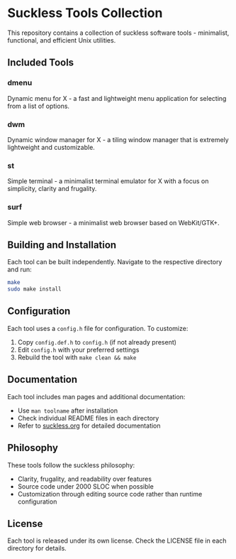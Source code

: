 # Suckless Tools Collection

This repository contains a collection of suckless software tools - minimalist, functional, and efficient Unix utilities.

## Included Tools

### dmenu
Dynamic menu for X - a fast and lightweight menu application for selecting from a list of options.

### dwm
Dynamic window manager for X - a tiling window manager that is extremely lightweight and customizable.

### st
Simple terminal - a minimalist terminal emulator for X with a focus on simplicity, clarity and frugality.

### surf
Simple web browser - a minimalist web browser based on WebKit/GTK+.

## Building and Installation

Each tool can be built independently. Navigate to the respective directory and run:

```bash
make
sudo make install
```

## Configuration

Each tool uses a `config.h` file for configuration. To customize:

1. Copy `config.def.h` to `config.h` (if not already present)
2. Edit `config.h` with your preferred settings
3. Rebuild the tool with `make clean && make`

## Documentation

Each tool includes man pages and additional documentation:
- Use `man toolname` after installation
- Check individual README files in each directory
- Refer to [suckless.org](https://suckless.org) for detailed documentation

## Philosophy

These tools follow the suckless philosophy:
- Clarity, frugality, and readability over features
- Source code under 2000 SLOC when possible
- Customization through editing source code rather than runtime configuration

## License

Each tool is released under its own license. Check the LICENSE file in each directory for details. 